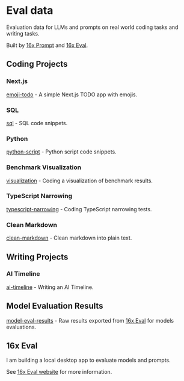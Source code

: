 # Eval data

Evaluation data for LLMs and prompts on real world coding tasks and writing tasks.

Built by [16x Prompt](https://prompt.16x.engineer/) and [16x Eval](https://eval.16x.engineer/). 

## Coding Projects

### Next.js

[emoji-todo](/projects/emoji-todo/) - A simple Next.js TODO app with emojis.

### SQL

[sql](/projects/sql/) - SQL code snippets.

### Python

[python-script](/projects/python-script/) - Python script code snippets.

### Benchmark Visualization

[visualization](/projects/visualization/) - Coding a visualization of benchmark results.

### TypeScript Narrowing

[typescript-narrowing](/projects/typescript-narrowing/) - Coding TypeScript narrowing tests.

### Clean Markdown

[clean-markdown](/projects/clean-markdown/) - Clean markdown into plain text.

## Writing Projects

### AI Timeline

[ai-timeline](/projects/ai-timeline/) - Writing an AI Timeline.

## Model Evaluation Results

[model-eval-results](/model-eval-results/) - Raw results exported from [16x Eval](https://eval.16x.engineer/) for models evaluations.

## 16x Eval

I am building a local desktop app to evaluate models and prompts.

See [16x Eval website](https://eval.16x.engineer/) for more information.
